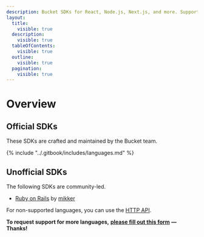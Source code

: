 ```yaml
---
description: Bucket SDKs for React, Node.js, Next.js, and more. Supports OpenFeature.
layout:
  title:
    visible: true
  description:
    visible: true
  tableOfContents:
    visible: true
  outline:
    visible: true
  pagination:
    visible: true
---
```


# Overview

## Official SDKs

These SDKs are crafted and maintained by the Bucket team.

{% include "../.gitbook/includes/languages.md" %}

## Unofficial SDKs

The following SDKs are community-led.

* [Ruby on Rails](community-support/ruby-rails-stimulus.md) by [mikker](https://gist.github.com/mikker)

For non-supported languages, you can use the [HTTP API](../api/http-api.md).

**To request support for more languages,** [**please fill out this form**](https://share-eu1.hsforms.com/14DktM5t6T229b5Bg8KPDBg2b6w1x) **— Thanks!**&#x20;
